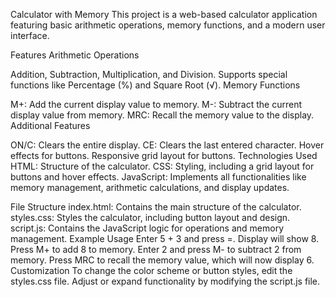 Calculator with Memory
This project is a web-based calculator application featuring basic arithmetic operations, memory functions, and a modern user interface.

Features
Arithmetic Operations

Addition, Subtraction, Multiplication, and Division.
Supports special functions like Percentage (%) and Square Root (√).
Memory Functions

M+: Add the current display value to memory.
M-: Subtract the current display value from memory.
MRC: Recall the memory value to the display.
Additional Features

ON/C: Clears the entire display.
CE: Clears the last entered character.
Hover effects for buttons.
Responsive grid layout for buttons.
Technologies Used
HTML: Structure of the calculator.
CSS: Styling, including a grid layout for buttons and hover effects.
JavaScript: Implements all functionalities like memory management, arithmetic calculations, and display updates.

File Structure
index.html: Contains the main structure of the calculator.
styles.css: Styles the calculator, including button layout and design.
script.js: Contains the JavaScript logic for operations and memory management.
Example Usage
Enter 5 + 3 and press =.
Display will show 8.
Press M+ to add 8 to memory.
Enter 2 and press M- to subtract 2 from memory.
Press MRC to recall the memory value, which will now display 6.
Customization
To change the color scheme or button styles, edit the styles.css file.
Adjust or expand functionality by modifying the script.js file.